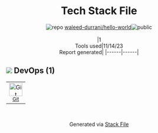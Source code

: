 <!--
--- Readme.md Snippet without images Start ---
## Tech Stack
waleed-durrani/hello-world is built on the following main stack:


Full tech stack [here](/techstack.md)
--- Readme.md Snippet without images End ---

--- Readme.md Snippet with images Start ---
## Tech Stack
waleed-durrani/hello-world is built on the following main stack:


Full tech stack [here](/techstack.md)
--- Readme.md Snippet with images End ---
-->
<div align="center">

# Tech Stack File
![](https://img.stackshare.io/repo.svg "repo") [waleed-durrani/hello-world](https://github.com/waleed-durrani/hello-world)![](https://img.stackshare.io/public_badge.svg "public")
<br/><br/>
|1<br/>Tools used|11/14/23 <br/>Report generated|
|------|------|
</div>

## <img src='https://img.stackshare.io/devops.svg'/> DevOps (1)
<table><tr>
  <td align='center'>
  <img width='36' height='36' src='https://img.stackshare.io/service/1046/git.png' alt='Git'>
  <br>
  <sub><a href="http://git-scm.com/">Git</a></sub>
  <br>
  <sub></sub>
</td>

</tr>
</table>

<br/>
<div align='center'>

Generated via [Stack File](https://github.com/apps/stack-file)
